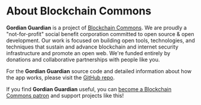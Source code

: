 # About Blockchain Commons

**Gordian Guardian** is a project of [Blockchain Commons](https://www.blockchaincommons.com/). We are proudly a "not-for-profit" social benefit corporation committed to open source & open development. Our work is focused on building open tools, technologies, and techniques that sustain and advance blockchain and internet security infrastructure and promote an open web. We're funded entirely by donations and collaborative partnerships with people like you.

For the **Gordian Guardian** source code and detailed information about how the app works, please visit the [GitHub repo](https://github.com/BlockchainCommons/iOS-GordianGuardian).

If you find **Gordian Guardian** useful, you can [become a Blockchain Commons patron](https://www.blockchaincommons.com/sponsors.html) and support projects like this!
